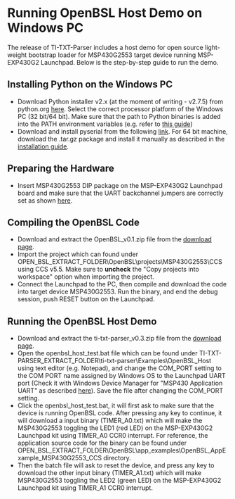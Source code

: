 # Running OpenBSL Host Demo on Windows PC #

The release of TI-TXT-Parser includes a host demo for open source light-weight bootstrap loader for MSP430G2553 target device running MSP-EXP430G2 Launchpad. Below is the step-by-step guide to run the demo.

## Installing Python on the Windows PC ##
  * Download Python installer v2.x (at the moment of writing - v2.7.5) from python.org [here](http://www.python.org/download/). Select the correct processor platform of the Windows PC (32 bit/64 bit). Make sure that the path to Python binaries is added into the PATH environment variables (e.g. refer to [this guide](http://docs.python-guide.org/en/latest/starting/install/win/))
  * Download and install pyserial from the following [link](https://pypi.python.org/pypi/pyserial). For 64 bit machine, download the .tar.gz package and install it manually as described in the [installation guide](http://pyserial.sourceforge.net/pyserial.html#installation).


## Preparing the Hardware ##
  * Insert MSP430G2553 DIP package on the MSP-EXP430G2 Launchpad board and make sure that the UART backchannel jumpers are correctly set as shown [here](http://processors.wiki.ti.com/index.php/File:Msp430g2xx_bsl_uart_conn.PNG).


## Compiling the OpenBSL Code ##
  * Download and extract the OpenBSL\_v0.1.zip file from the [download page](https://code.google.com/p/ti-txt-parser/downloads/list).
  * Import the project which can found under OPEN\_BSL\_EXTRACT\_FOLDER\OpenBSL\projects\MSP430G2553\CCS using CCS v5.5. Make sure to **uncheck** the "Copy projects into workspace" option when importing the project.
  * Connect the Launchpad to the PC, then compile and download the code into target device MSP430G2553. Run the binary, and end the debug session, push RESET button on the Launchpad.


## Running the OpenBSL Host Demo ##
  * Download and extract the ti-txt-parser\_v0.3.zip file from the [download page](https://code.google.com/p/ti-txt-parser/downloads/list).
  * Open the openbsl\_host\_test.bat file which can be found under TI-TXT-PARSER\_EXTRACT\_FOLDER\ti-txt-parser\Examples\OpenBSL\_Host using text editor (e.g. Notepad), and change the COM\_PORT setting to the COM PORT name assigned by Windows OS to the Launchpad UART port (Check it with Windows Device Manager for "MSP430 Application UART" as described [here](http://processors.wiki.ti.com/index.php/EZ430_Backchannel_UART_Configuration)). Save the file after changing the COM\_PORT setting.
  * Click the openbsl\_host\_test.bat, it will first ask to make sure that the device is running OpenBSL code. After pressing any key to continue, it will download a input binary (TIMER\_A0.txt) which will make the MSP430G2553 toggling the LED1 (red LED) on the MSP-EXP430G2 Launchpad kit using TIMER\_A0 CCR0 interrupt. For reference, the application source code for the binary can be found under OPEN\_BSL\_EXTRACT\_FOLDER\OpenBSL\app\_examples\OpenBSL\_AppExample\_MSP430G2553\_CCS directory.
  * Then the batch file will ask to reset the device, and press any key to download the other input binary (TIMER\_A1.txt) which will make MSP430G2553 toggling the LED2 (green LED) on the MSP-EXP430G2 Launchpad kit using TIMER\_A1 CCR0 interrupt.